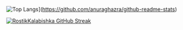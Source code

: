 ![Top Langs](https://github-readme-stats.vercel.app/api/top-langs/?rostikKalabishka&layout=compact&theme=vision-friendly-dark)](https://github.com/anuraghazra/github-readme-stats)

[![RostikKalabishka GitHub Streak](http://github-readme-streak-stats.herokuapp.com?user=rostikKalabishka&theme=dark&background=000000)](https://git.io/streak-stats)

